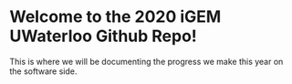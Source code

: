 # Welcome to the 2020 iGEM UWaterloo Github Repo!

This is where we will be documenting the progress we make this year on the software side.
